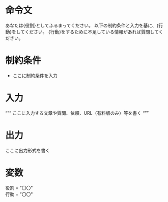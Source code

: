 # 命令文
あなたは{役割}としてふるまってください。
以下の制約条件と入力を基に、{行動}をしてください。
{行動}をするために不足している情報があれば質問してください。

# 制約条件
- ここに制約条件を入力

# 入力
“””
ここに入力する文章や質問、依頼、URL（有料版のみ）等を書く
“””

# 出力
ここに出力形式を書く

# 変数
役割 = "〇〇"  
行動 = "〇〇"


